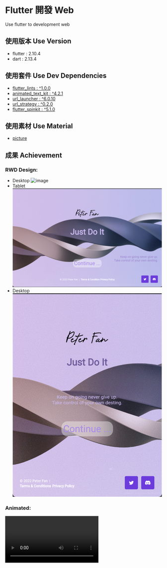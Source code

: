 # Flutter 開發 Web

Use flutter to development web

## 使用版本 Use Version

- flutter : 2.10.4
- dart : 2.13.4

## 使用套件 Use Dev Dependencies

- [flutter_lints : ^1.0.0](https://pub.dev/packages/flutter_lints/versions/1.0.0)
- [animated_text_kit : ^4.2.1](https://pub.dev/packages/animated_text_kit/versions/4.2.1)
- [url_launcher : ^6.0.10](https://pub.dev/packages/url_launcher/versions/6.0.10)
- [url_strategy : ^0.2.0](https://pub.dev/packages/url_strategy)
- [flutter_spinkit : ^5.1.0](https://pub.dev/packages/flutter_spinkit)

## 使用素材 Use Material

- [picture](https://unsplash.com)

## 成果 Achievement

### RWD Design:

- Desktop
  ![image](https://github.com/jun870805/flutter_web/blob/main/achievement/desktop_image.png)
- Tablet
  ![image](https://github.com/jun870805/flutter_web/blob/main/achievement/tablet_image.png)
- Desktop
  ![image](https://github.com/jun870805/flutter_web/blob/main/achievement/mobile_image.png)

### Animated:

![video](https://github.com/jun870805/flutter_web/blob/main/achievement/home_video.mov)
